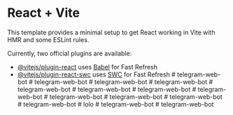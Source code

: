 # React + Vite

This template provides a minimal setup to get React working in Vite with HMR and some ESLint rules.

Currently, two official plugins are available:

- [@vitejs/plugin-react](https://github.com/vitejs/vite-plugin-react/blob/main/packages/plugin-react/README.md) uses [Babel](https://babeljs.io/) for Fast Refresh
- [@vitejs/plugin-react-swc](https://github.com/vitejs/vite-plugin-react-swc) uses [SWC](https://swc.rs/) for Fast Refresh
#   t e l e g r a m - w e b - b o t  
 #   t e l e g r a m - w e b - b o t  
 #   t e l e g r a m - w e b - b o t  
 #   t e l e g r a m - w e b - b o t  
 #   t e l e g r a m - w e b - b o t  
 #   t e l e g r a m - w e b - b o t  
 #   t e l e g r a m - w e b - b o t  
 #   t e l e g r a m - w e b - b o t  
 #   t e l e g r a m - w e b - b o t  
 #   t e l e g r a m - w e b - b o t  
 #   t e l e g r a m - w e b - b o t  
 #   t e l e g r a m - w e b - b o t  
 #   l o l o  
 #   t e l e g r a m - w e b - b o t  
 #   t e l e g r a m - w e b - b o t  
 